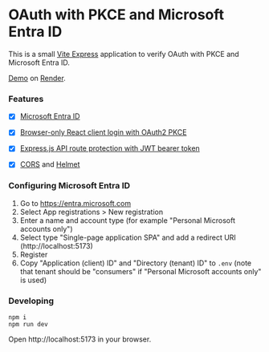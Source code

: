 # OAuth with PKCE and Microsoft Entra ID

This is a small [Vite Express](https://github.com/szymmis/vite-express) application to verify OAuth with PKCE and Microsoft Entra ID. 

[Demo](https://oauth-pkce-entra.onrender.com) on [Render](https://render.com).


### Features

- [x] [Microsoft Entra ID](https://entra.microsoft.com)
- [x] [Browser-only React client login with OAuth2 PKCE](https://github.com/soofstad/react-oauth2-pkce)
- [x] [Express.js API route protection with JWT bearer token](https://github.com/auth0/node-oauth2-jwt-bearer)
- [x] [CORS](https://github.com/expressjs/cors) and [Helmet](https://github.com/helmetjs/helmet)


### Configuring Microsoft Entra ID

1. Go to https://entra.microsoft.com
2. Select App registrations > New registration
34. Enter a name and account type (for example "Personal Microsoft accounts only")
4. Select type "Single-page application SPA" and add a redirect URI (http://localhost:5173)
5. Register
6. Copy "Application (client) ID" and "Directory (tenant) ID" to `.env` (note that tenant should be "consumers" if "Personal Microsoft accounts only" is used)


### Developing

```
npm i
npm run dev
```

Open http://localhost:5173 in your browser.
